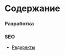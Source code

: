 # Содержание #

### Разработка ###

### SEO ###

* [Редиректы](https://bitbucket.org/brian-iproject/docs/src/ca29e357e98a7cc644fd670dba2b2a87c6bcb277/redirects.md)